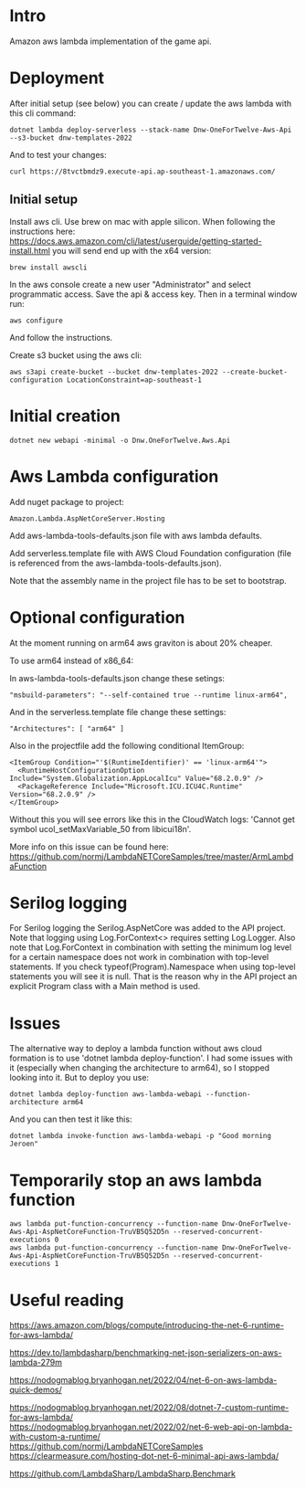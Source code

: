 # Intro

Amazon aws lambda implementation of the game api.

# Deployment

After initial setup (see below) you can create / update the aws lambda with this cli command:

```
dotnet lambda deploy-serverless --stack-name Dnw-OneForTwelve-Aws-Api --s3-bucket dnw-templates-2022
```

And to test your changes:

```
curl https://8tvctbmdz9.execute-api.ap-southeast-1.amazonaws.com/
```

## Initial setup

Install aws cli. Use brew on mac with apple silicon. When following the instructions here: https://docs.aws.amazon.com/cli/latest/userguide/getting-started-install.html you will send end up with the x64 version:

```
brew install awscli
```

In the aws console create a new user "Administrator" and select programmatic access. Save the api & access key. Then in a terminal window run:

```
aws configure
```

And follow the instructions.

Create s3 bucket using the aws cli:

```
aws s3api create-bucket --bucket dnw-templates-2022 --create-bucket-configuration LocationConstraint=ap-southeast-1
```

# Initial creation

```
dotnet new webapi -minimal -o Dnw.OneForTwelve.Aws.Api
```

# Aws Lambda configuration

Add nuget package to project:

```
Amazon.Lambda.AspNetCoreServer.Hosting
```

Add aws-lambda-tools-defaults.json file with aws lambda defaults.

Add serverless.template file with AWS Cloud Foundation configuration (file is referenced from the aws-lambda-tools-defaults.json). 

Note that the assembly name in the project file has to be set to bootstrap.

# Optional configuration

At the moment running on arm64 aws graviton is about 20% cheaper.

To use arm64 instead of x86_64:

In aws-lambda-tools-defaults.json change these setings:

```
"msbuild-parameters": "--self-contained true --runtime linux-arm64",
```

And in the serverless.template file change these settings:

```
"Architectures": [ "arm64" ]
```

Also in the projectfile add the following conditional ItemGroup:

```
<ItemGroup Condition="'$(RuntimeIdentifier)' == 'linux-arm64'">
  <RuntimeHostConfigurationOption Include="System.Globalization.AppLocalIcu" Value="68.2.0.9" />
  <PackageReference Include="Microsoft.ICU.ICU4C.Runtime" Version="68.2.0.9" />
</ItemGroup>
```

Without this you will see errors like this in the CloudWatch logs: 'Cannot get symbol ucol_setMaxVariable_50 from libicui18n'.

More info on this issue can be found here: https://github.com/normj/LambdaNETCoreSamples/tree/master/ArmLambdaFunction

# Serilog logging

For Serilog logging the Serilog.AspNetCore was added to the API project. Note that logging using Log.ForContext<> requires setting Log.Logger. Also note that Log.ForContext<Program> in combination with setting the minimum log level for a certain namespace does not work in combination with top-level statements. If you check typeof(Program).Namespace when using top-level statements you will see it is null. That is the reason why in the API project an explicit Program class with a Main method is used.   

# Issues

The alternative way to deploy a lambda function without aws cloud formation is to use 'dotnet lambda deploy-function'. I had some issues with it (especially when changing the architecture to arm64), so I stopped looking into it. But to deploy you use:

```
dotnet lambda deploy-function aws-lambda-webapi --function-architecture arm64
```

And you can then test it like this:

```
dotnet lambda invoke-function aws-lambda-webapi -p "Good morning Jeroen"
```

# Temporarily stop an aws lambda function

```
aws lambda put-function-concurrency --function-name Dnw-OneForTwelve-Aws-Api-AspNetCoreFunction-TruVB5Q52D5n --reserved-concurrent-executions 0
aws lambda put-function-concurrency --function-name Dnw-OneForTwelve-Aws-Api-AspNetCoreFunction-TruVB5Q52D5n --reserved-concurrent-executions 1
```

# Useful reading

https://aws.amazon.com/blogs/compute/introducing-the-net-6-runtime-for-aws-lambda/

https://dev.to/lambdasharp/benchmarking-net-json-serializers-on-aws-lambda-279m

https://nodogmablog.bryanhogan.net/2022/04/net-6-on-aws-lambda-quick-demos/

https://nodogmablog.bryanhogan.net/2022/08/dotnet-7-custom-runtime-for-aws-lambda/  
https://nodogmablog.bryanhogan.net/2022/02/net-6-web-api-on-lambda-with-custom-a-runtime/  
https://github.com/normj/LambdaNETCoreSamples  
https://clearmeasure.com/hosting-dot-net-6-minimal-api-aws-lambda/

https://github.com/LambdaSharp/LambdaSharp.Benchmark
